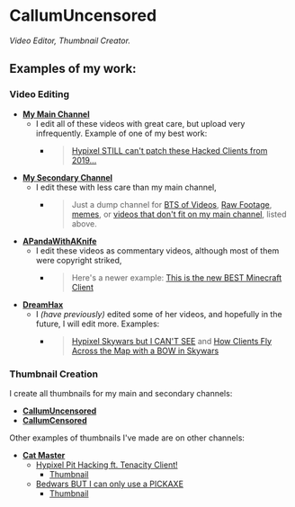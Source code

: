 # **CallumUncensored**
*Video Editor, Thumbnail Creator.*


## Examples of my work:

### Video Editing

* [**My Main Channel**](https://youtube.com/c/callumuncensored)
  - I edit all of these videos with great care, but upload very infrequently. Example of one of my best work:
    - > [Hypixel STILL can't patch these Hacked Clients from 2019...](https://www.youtube.com/watch?v=_m9pr8Cwiws)
* [**My Secondary Channel**](https://youtube.com/c/callumcensored)
  - I edit these with less care than my main channel, 
    - > Just a dump channel for [BTS of Videos](https://www.youtube.com/watch?v=ayFHbzXZync), [Raw Footage](https://www.youtube.com/watch?v=rconBC6XfGI), [memes](https://www.youtube.com/watch?v=AoZKYbV6GZ0), or [videos that don't fit on my main channel](https://www.youtube.com/watch?v=pOi5sFM6Rrc), listed above.
* [**APandaWithAKnife**](https://youtube.com/c/apandawithaknife)
  - I edit these videos as commentary videos, although most of them were copyright striked, 
    - > Here's a newer example: [This is the new BEST Minecraft Client](https://www.youtube.com/watch?v=8UUy-WZRoPk)
* [**DreamHax**](https://youtube.com/c/dreamhax)
  - I *(have previously)* edited some of her videos, and hopefully in the future, I will edit more. Examples:
    - > [Hypixel Skywars but I CAN'T SEE](https://www.youtube.com/watch?v=Ocy1QN1entQ) and [How Clients Fly Across the Map with a BOW in Skywars](https://www.youtube.com/watch?v=W2UNkFQu2FM)

### Thumbnail Creation

I create all thumbnails for my main and secondary channels: 
* [**CallumUncensored**](https://youtube.com/c/callumuncensored)
* [**CallumCensored**](https://youtube.com/c/callumcensored)

Other examples of thumbnails I've made are on other channels:
* [**Cat Master**](https://www.youtube.com/watch?v=NvRmVAT5AFU)
  *  [Hypixel Pit Hacking ft. Tenacity Client!](https://www.youtube.com/watch?v=NvRmVAT5AFU)
     *  [Thumbnail](https://img.youtube.com/vi/BAyaiFQ5K3g/maxresdefault.jpg)
  *  [Bedwars BUT I can only use a PICKAXE](https://www.youtube.com/watch?v=BAyaiFQ5K3g)
     * [Thumbnail](https://img.youtube.com/vi/NvRmVAT5AFU/maxresdefault.jpg)  

